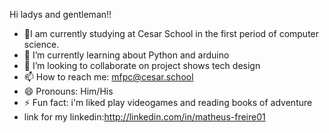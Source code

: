 Hi ladys and gentleman!!
- 🔭I am currently studying at Cesar School in the first period of computer science.
- 🌱 I’m currently learning about Python and arduino
- 👯 I’m looking to collaborate on project shows tech design 
- 📫 How to reach me: mfpc@cesar.school
- 😄 Pronouns: Him/His
- ⚡ Fun fact: i'm liked play videogames and reading books of adventure
- link for my linkedin:http://linkedin.com/in/matheus-freire01
